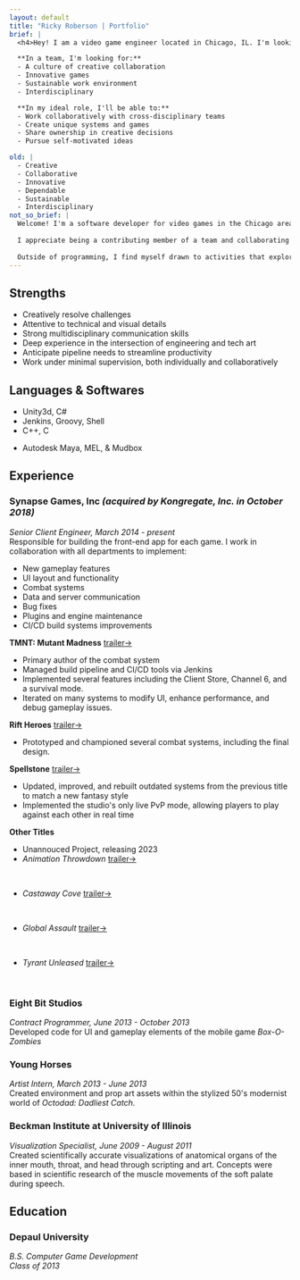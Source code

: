 ```yaml
---
layout: default
title: "Ricky Roberson | Portfolio"
brief: |
  <h4>Hey! I am a video game engineer located in Chicago, IL. I'm looking to work with a small team of great people to conceive of and build fun games.</h4>

  **In a team, I'm looking for:**
  - A culture of creative collaboration
  - Innovative games
  - Sustainable work environment
  - Interdisciplinary

  **In my ideal role, I'll be able to:**
  - Work collaboratively with cross-disciplinary teams
  - Create unique systems and games
  - Share ownership in creative decisions
  - Pursue self-motivated ideas

old: |
  - Creative
  - Collaborative
  - Innovative
  - Dependable
  - Sustainable
  - Interdisciplinary
not_so_brief: |
  Welcome! I'm a software developer for video games in the Chicago area.
  
  I appreciate being a contributing member of a team and collaborating with other disciplines. With strong multidisciplinary abilities, I creatively solve art and engineering challenges. My skills allow me to float between engineering and tech-art roles. I enjoy gameplay, tools, systems development, UI, build systems & CI, and shaders.
  
  Outside of programming, I find myself drawn to activities that explore fantastical worlds. Opening a fantasy or sci-fi novel will consume all my free time until I get to that final page. Strategizing through a board game is a favorite way to hang out with friends. Spending my ttrpg downtime crafting hand drawn maps, painting mini-figs, or updating a Notion database of session notes.
---
```


## Strengths

* Creatively resolve challenges
* Attentive to technical and visual details
* Strong multidisciplinary communication skills
* Deep experience in the intersection of engineering and tech art 
* Anticipate pipeline needs to streamline productivity
* Work under minimal supervision, both individually and collaboratively


## Languages & Softwares

* Unity3d, C#
* Jenkins, Groovy, Shell
* C++, C
<!-- * Python -->
* Autodesk Maya, MEL, & Mudbox
<!-- * Adobe AfterEffect & Photoshop  -->

## Experience

### Synapse Games, Inc *(acquired by Kongregate, Inc. in October 2018)*

*Senior Client Engineer, March 2014 - present*<br>
Responsible for building the front-end app for each game. I work in collaboration with all departments to implement: 
  * New gameplay features
  * UI layout and functionality
  * Combat systems
  * Data and server communication
  * Bug fixes 
  * Plugins and engine maintenance
  * CI/CD build systems improvements

**TMNT: Mutant Madness** [trailer&rarr;](https://www.youtube.com/watch?v=abf4_cTto00)<br>
<!--**Hero collector RPG.**-->
<!--Play 4.4, App Store 4.7-->
  * Primary author of the combat system
  * Managed build pipeline and CI/CD tools via Jenkins
  * Implemented several features including the Client Store, Channel 6, and a survival mode.
  * Iterated on many systems to modify UI, enhance performance, and debug gameplay issues. 
<!--TMNT: Mutant Madness builds on the learnings from Rift Heroes. The combat system was my primary focus in this game and mostly authored myself. Additionally, I manage the our build system and CI/CD tools, implement new features, and build out UI.-->

**Rift Heroes** [trailer&rarr;](https://www.youtube.com/watch?v=vLtrtsnP77A)<br>
<!--**Fantasy hero collection with base building.**-->
<!--Play 3.5-->
  * Prototyped and championed several combat systems, including the final design.
<!--Rift Heroes was the second Synapse project where I was a core engineer. It was a more experimental for the company, so in addition to feature and UI work, I built a variety of combat prototypes.-->

**Spellstone** [trailer&rarr;](https://www.youtube.com/watch?v=-RbpLFSfie4)<br>
<!--**Fantasy collectable card game.**-->
<!--Play 4.4, App Store 4.5-->
  * Updated, improved, and rebuilt outdated systems from the previous title to match a new fantasy style
  * Implemented the studio's only live PvP mode, allowing players to play against each other in real time
<!--Spellstone built off of the technology from Synapse's previous CCG, Tyrant Unleased. I was the main engineering responsible for updating, improving, or rebuilding old systems to work within the new design as well as introducing new features to the game.-->

**Other Titles**<br>
  * Unannouced Project, releasing 2023<br>
  * *Animation Throwdown* [trailer&rarr;](https://www.youtube.com/watch?v=q1y38Yw_Rbo)
<!--**Idle clicker with hero collection.**--><br>
  * *Castaway Cove* [trailer&rarr;](https://www.youtube.com/watch?v=vSJknYiFBAo)
<!--**Idle clicker with hero collection.**--><br>
  * *Global Assault* [trailer&rarr;](https://www.youtube.com/watch?v=dypCdF9AoBM)
<!--**Near future military, squad-based RPG.**--><br>
  * *Tyrant Unleased* [trailer&rarr;](https://www.youtube.com/watch?v=MZZ7889zT_k)
<!--**Gritty sci-fi collectable card game.**--><br>

<!--
### The Amiable

*Co-founder and Engineer, June '13 - June '16.*<br>

* **Tetrapulse** [trailer&rarr;](https://www.youtube.com/watch?v=AJKtJG7bDME)
<!--Co-op shmup--/>
  * Developed the camera system
  * Designed gameplay systems
  * Created shaders
  * Assisted with rigging
  * Implemented controller support (mobile & Xbox controllers)
<!--I've developed the camera system, modified gameplay features, implemented many of the non-standard shaders, assisted with character rigging, and worked on mobile and Xbox controller support.--/>
-->

### Eight Bit Studios
*Contract Programmer, June 2013 - October 2013*<br>
Developed code for UI and gameplay elements of the mobile game *Box-O-Zombies*<br>

### Young Horses
*Artist Intern, March 2013 - June 2013*<br>
Created environment and prop art assets within the stylized 50's modernist world of *Octodad: Dadliest Catch.*<br>

### Beckman Institute at University of Illinois
*Visualization Specialist, June 2009 - August 2011*<br>
Created scientifically accurate visualizations of anatomical organs of the inner mouth, throat, and head through scripting and art. Concepts were based in scientific research of the muscle movements of the soft palate during speech.<br>

## Education

### Depaul University

*B.S. Computer Game Development<br> Class of 2013*

